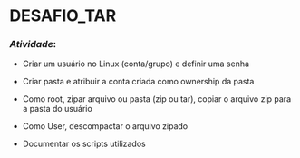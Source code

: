 # DESAFIO_TAR
### _Atividade_:

- Criar um usuário no Linux (conta/grupo) e definir uma senha

- Criar pasta e atribuir a conta criada como ownership da pasta

- Como root, zipar arquivo ou pasta (zip ou tar), copiar o arquivo zip para a pasta do usuário

- Como User, descompactar o arquivo zipado

- Documentar os scripts utilizados 
